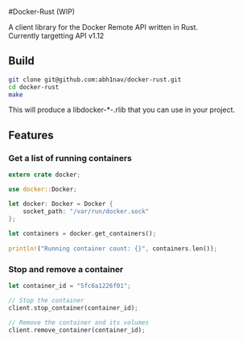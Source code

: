 #Docker-Rust (WIP)
  
A client library for the Docker Remote API written in Rust.  
Currently targetting API v1.12  
  
## Build
  
```bash
git clone git@github.com:abh1nav/docker-rust.git
cd docker-rust
make
```
  
This will produce a libdocker-*-.rlib that you can use in your project.
  
## Features 
  
### Get a list of running containers
  
```rust
extern crate docker;

use docker::Docker;

let docker: Docker = Docker {
	socket_path: "/var/run/docker.sock"
};
  
let containers = docker.get_containers();
  
println!("Running container count: {}", containers.len());
```
  
### Stop and remove a container
  
```rust
let container_id = "5fc6a1226f01";

// Stop the container
client.stop_container(container_id);

// Remove the container and its volumes
client.remove_container(container_id);
```
  